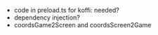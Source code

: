 - code in preload.ts for koffi: needed?
- dependency injection?
- coordsGame2Screen and coordsScreen2Game

